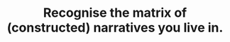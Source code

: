 ---
title: Recognise the matrix of (constructed) narratives you live in.
tags: buddhism experience self
---